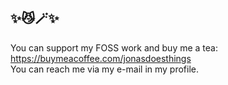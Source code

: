 ## ✨😼🪄✨  
You can support my FOSS work and buy me a tea: https://buymeacoffee.com/jonasdoesthings  
You can reach me via my e-mail in my profile.

<!--
**JonasDoesThings/JonasDoesThings** is a ✨ _special_ ✨ repository because its `README.md` (this file) appears on your GitHub profile.

Here are some ideas to get you started:

- 🔭 I’m currently working on ...
- 🌱 I’m currently learning ...
- 👯 I’m looking to collaborate on ...
- 🤔 I’m looking for help with ...
- 💬 Ask me about ...
- 📫 How to reach me: ...
- 😄 Pronouns: ...
- ⚡ Fun fact: ...
-->
